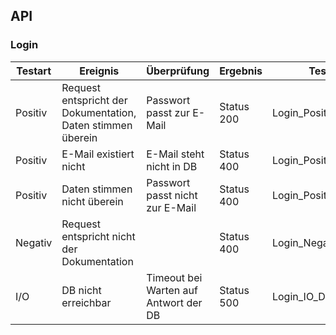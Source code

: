 ## API

### Login

| Testart | Ereignis                                 | Überprüfung                           | Ergebnis   | Testname                |
| ------- | ---------------------------------------- | ------------------------------------- | ---------- | ----------------------- |
| Positiv | Request entspricht der Dokumentation, Daten stimmen überein | Passwort passt zur E-Mail             | Status 200 | Login_Positiv_Correct   |
| Positiv | E-Mail existiert nicht                   | E-Mail steht nicht in DB              | Status 400 | Login_Positiv_NoEmail   |
| Positiv | Daten stimmen nicht überein              | Passwort passt nicht zur E-Mail       | Status 400 | Login_Positiv_          |
| Negativ | Request entspricht nicht der Dokumentation |                                       | Status 400 | Login_Negativ_Request_1 |
| I/O     | DB nicht erreichbar                      | Timeout bei Warten auf Antwort der DB | Status 500 | Login_IO_DB_1           |